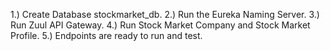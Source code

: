 1.) Create Database stockmarket_db.
2.) Run the Eureka Naming Server.
3.) Run Zuul API Gateway.
4.) Run Stock Market Company and Stock Market Profile.
5.) Endpoints are ready to run and test.